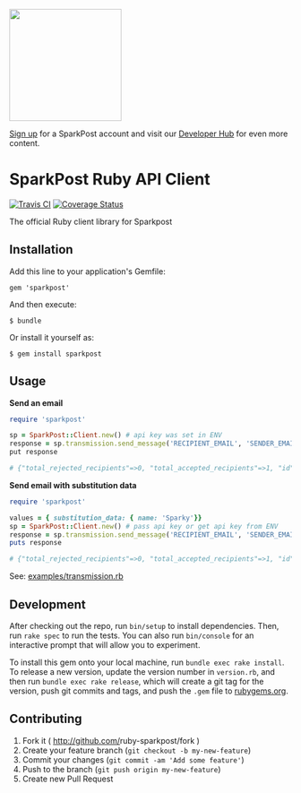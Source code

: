 <a href="https://www.sparkpost.com"><img src="https://www.sparkpost.com/sites/default/files/attachments/SparkPost_Logo_2-Color_Gray-Orange_RGB.svg" width="200px"/></a>

[Sign up](https://app.sparkpost.com/sign-up?src=Dev-Website&sfdcid=70160000000pqBb) for a SparkPost account and visit our [Developer Hub](https://developers.sparkpost.com) for even more content.

# SparkPost Ruby API Client

[![Travis CI](https://travis-ci.org/SparkPost/ruby-sparkpost.svg?branch=master)](https://travis-ci.org/SparkPost/ruby-sparkpost) [![Coverage Status](https://coveralls.io/repos/SparkPost/ruby-sparkpost/badge.svg?branch=master&service=github)](https://coveralls.io/github/SparkPost/ruby-sparkpost?branch=master)

The official Ruby client library for Sparkpost

## Installation

Add this line to your application's Gemfile:

    gem 'sparkpost'

And then execute:

    $ bundle

Or install it yourself as:

    $ gem install sparkpost

## Usage

**Send an email**

```ruby
require 'sparkpost'

sp = SparkPost::Client.new() # api key was set in ENV
response = sp.transmission.send_message('RECIPIENT_EMAIL', 'SENDER_EMAIL', 'test email', '<h1>HTML message</h1>')
put response

# {"total_rejected_recipients"=>0, "total_accepted_recipients"=>1, "id"=>"123456789123456789"}
```

**Send email with substitution data**

```ruby
require 'sparkpost'

values = { substitution_data: { name: 'Sparky'}}
sp = SparkPost::Client.new() # pass api key or get api key from ENV
response = sp.transmission.send_message('RECIPIENT_EMAIL', 'SENDER_EMAIL', 'testemail', '<h1>HTML message from {{name}}</h1>', values)
puts response

# {"total_rejected_recipients"=>0, "total_accepted_recipients"=>1, "id"=>"123456789123456789"}
```

See: [examples/transmission.rb](examples/transmission.rb)

## Development

After checking out the repo, run `bin/setup` to install dependencies. Then, run `rake spec` to run the tests. You can also run `bin/console` for an interactive prompt that will allow you to experiment.

To install this gem onto your local machine, run `bundle exec rake install`. To release a new version, update the version number in `version.rb`, and then run `bundle exec rake release`, which will create a git tag for the version, push git commits and tags, and push the `.gem` file to [rubygems.org](https://rubygems.org).

## Contributing

1. Fork it ( http://github.com/<my-github-username>ruby-sparkpost/fork )
2. Create your feature branch (`git checkout -b my-new-feature`)
3. Commit your changes (`git commit -am 'Add some feature'`)
4. Push to the branch (`git push origin my-new-feature`)
5. Create new Pull Request

